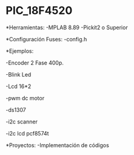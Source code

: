 # PIC_18F4520

*Herramientas: -MPLAB 8.89 -Pickit2 o Superior

*Configuración Fuses: -config.h

*Ejemplos: 

-Encoder 2 Fase 400p.

-Blink Led 

-Lcd 16*2

-pwm dc motor

-ds1307

-i2c scanner

-i2c lcd pcf8574t

*Proyectos: -Implementación de códigos
